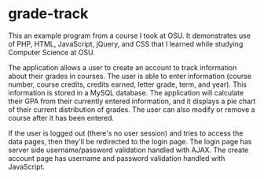 # grade-track

This an example program from a course I took at OSU. It demonstrates use of PHP, HTML, JavaScript, jQuery, and CSS that I learned while studying Computer Science at OSU. 

The application allows a user to create an account to track information about their grades in courses. The user is able to enter information (course number, course credits, credits earned, letter grade, term, and year). This information is stored in a MySQL database. The application will calculate their GPA from their currently entered information, and it displays a pie chart of their current distribution of grades. The user can also modify or remove a course after it has been entered. 

If the user is logged out (there's no user session) and tries to access the data pages, then they'll be redirected to the login page. The login page has server side username/password validation handled with AJAX. The create account page has username and password validation handled with JavaScript.
